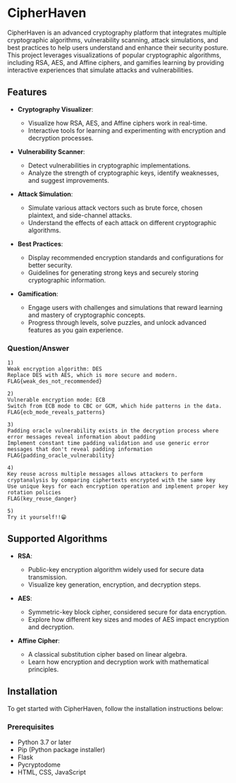 # CipherHaven
CipherHaven is an advanced cryptography platform that integrates multiple cryptographic algorithms, vulnerability scanning, attack simulations, and best practices to help users understand and enhance their security posture. This project leverages visualizations of popular cryptographic algorithms, including RSA, AES, and Affine ciphers, and gamifies learning by providing interactive experiences that simulate attacks and vulnerabilities.

## Features

- **Cryptography Visualizer**: 
  - Visualize how RSA, AES, and Affine ciphers work in real-time.
  - Interactive tools for learning and experimenting with encryption and decryption processes.
  
- **Vulnerability Scanner**:
  - Detect vulnerabilities in cryptographic implementations.
  - Analyze the strength of cryptographic keys, identify weaknesses, and suggest improvements.

- **Attack Simulation**:
  - Simulate various attack vectors such as brute force, chosen plaintext, and side-channel attacks.
  - Understand the effects of each attack on different cryptographic algorithms.

- **Best Practices**:
  - Display recommended encryption standards and configurations for better security.
  - Guidelines for generating strong keys and securely storing cryptographic information.

- **Gamification**:
  - Engage users with challenges and simulations that reward learning and mastery of cryptographic concepts.
  - Progress through levels, solve puzzles, and unlock advanced features as you gain experience.
   
 ### Question/Answer
```
1)
Weak encryption algorithm: DES
Replace DES with AES, which is more secure and modern.
FLAG{weak_des_not_recommended}

2)
Vulnerable encryption mode: ECB
Switch from ECB mode to CBC or GCM, which hide patterns in the data.
FLAG{ecb_mode_reveals_patterns}

3)
Padding oracle vulnerability exists in the decryption process where error messages reveal information about padding
Implement constant time padding validation and use generic error messages that don't reveal padding information
FLAG{padding_oracle_vulnerability}

4)
Key reuse across multiple messages allows attackers to perform cryptanalysis by comparing ciphertexts encrypted with the same key
Use unique keys for each encryption operation and implement proper key rotation policies
FLAG(key_reuse_danger}

5)
Try it yourself!!😁
```

## Supported Algorithms

- **RSA**:
  - Public-key encryption algorithm widely used for secure data transmission.
  - Visualize key generation, encryption, and decryption steps.

- **AES**:
  - Symmetric-key block cipher, considered secure for data encryption.
  - Explore how different key sizes and modes of AES impact encryption and decryption.

- **Affine Cipher**:
  - A classical substitution cipher based on linear algebra.
  - Learn how encryption and decryption work with mathematical principles.

## Installation

To get started with CipherHaven, follow the installation instructions below:

### Prerequisites

- Python 3.7 or later
- Pip (Python package installer)
- Flask
- Pycryptodome
- HTML, CSS, JavaScript


